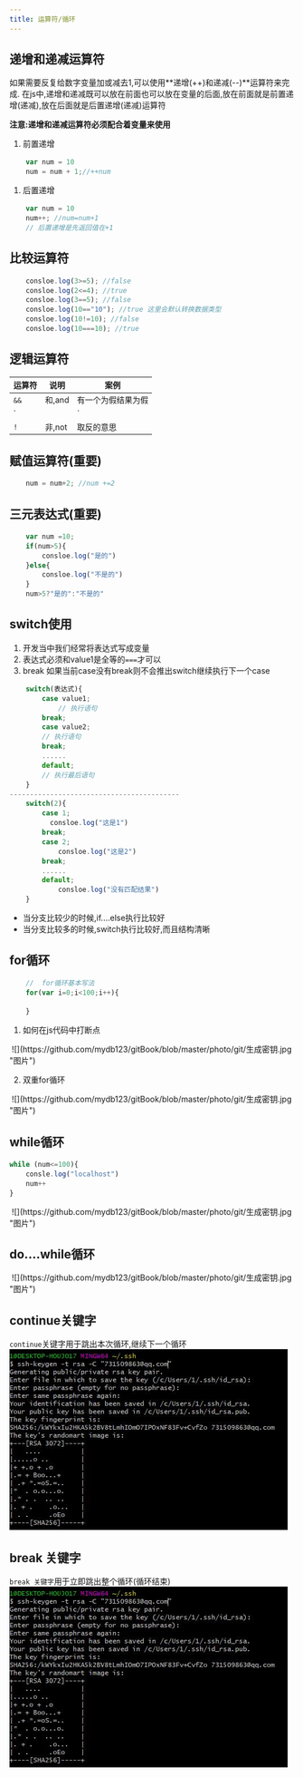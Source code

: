 ```yaml
---
title: 运算符/循环
---
```


## 递增和递减运算符
如果需要反复给数字变量加或减去1,可以使用**递增(++)和递减(--)**运算符来完成.
在js中,递增和递减既可以放在前面也可以放在变量的后面,放在前面就是前置递增(递减),放在后面就是后置递增(递减)运算符

**注意:递增和递减运算符必须配合着变量来使用**
1. 前置递增
```js
    var num = 10
    num = num + 1;//++num
```
1. 后置递增
```js
    var num = 10
    num++; //num=num+1
    // 后置递增是先返回值在+1
```
## 比较运算符
```js
    consloe.log(3>=5); //false
    consloe.log(2<=4); //true
    consloe.log(3==5); //false
    consloe.log(10=="10"); //true 这里会默认转换数据类型
    consloe.log(10!=10); //false
    consloe.log(10===10); //true
```
## 逻辑运算符
|   运算符   |  说明  |  案例  |
|------------------|-------------------|-------------------|
|   `&&`   |  和,and  |    有一个为假结果为假    |
|   `||`   |  或,or  |      有一个为真结果为真       |
|   `!`   |  非,not  |     取反的意思       |

## 赋值运算符(重要)
```js
    num = num+2; //num +=2
```

## 三元表达式(重要)
```js
    var num =10;
    if(num>5){
        consloe.log("是的")
    }else{
        consloe.log("不是的")
    }
    num>5?"是的":"不是的" 
```

## switch使用
1. 开发当中我们经常将表达式写成变量
2. 表达式必须和value1是全等的`===`才可以
2. break 如果当前case没有break则不会推出switch继续执行下一个case
```js
    switch(表达式){
        case value1;
            // 执行语句
        break;
        case value2;
        // 执行语句
        break;
        ......
        default;
        // 执行最后语句
    }
------------------------------------------
    switch(2){
        case 1;
          consloe.log("这是1")
        break;
        case 2;
            consloe.log("这是2")
        break;
        ......
        default;
            consloe.log("没有匹配结果")
    }
```
+ 当分支比较少的时候,if....else执行比较好
+ 当分支比较多的时候,switch执行比较好,而且结构清晰

## for循环
```js
    //  for循环基本写法 
    for(var i=0;i<100;i++){
        
    }
```
1. 如何在js代码中打断点
<img :src="$withBase('/front/javascript/打断点.jpg')">
![](https://github.com/mydb123/gitBook/blob/master/photo/git/生成密钥.jpg "图片")

2. 双重for循环
<img :src="$withBase('/front/javascript/双重for循环.jpg')">
![](https://github.com/mydb123/gitBook/blob/master/photo/git/生成密钥.jpg "图片")


## while循环
```js
while (num<=100){
    consle.log("localhost")
    num++
}
```
<img :src="$withBase('/front/javascript/while.jpg')">
![](https://github.com/mydb123/gitBook/blob/master/photo/git/生成密钥.jpg "图片")


## do....while循环
<img :src="$withBase('/front/javascript/dowhile.jpg')">
![](https://github.com/mydb123/gitBook/blob/master/photo/git/生成密钥.jpg "图片")


## continue关键字
`continue`关键字用于跳出本次循环,继续下一个循环
<img :src="$withBase('/front/javascript/continue.jpg')">
![](https://github.com/mydb123/gitBook/blob/master/photo/git/生成密钥.jpg "图片")

## break 关键字
`break 关键字`用于立即跳出整个循环(循环结束)
<img :src="$withBase('/front/javascript/break.jpg')">
![](https://github.com/mydb123/gitBook/blob/master/photo/git/生成密钥.jpg "图片")
